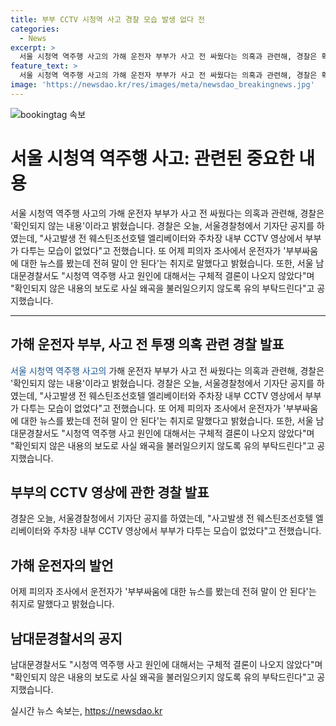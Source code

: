 ```yaml
---
title: 부부 CCTV 시청역 사고 경찰 모습 발생 없다 전
categories:
  - News
excerpt: >
  서울 시청역 역주행 사고의 가해 운전자 부부가 사고 전 싸웠다는 의혹과 관련해, 경찰은 확인되지 않는 내용이라고 밝혔습니다. 서울경찰청은 오늘 기자단 공지를 통해 사고 전 웨스틴조선호텔 CCTV 영상에서 부부가 다투는 모습이 없었다고 전했습니다. 또한 운전자가 부부싸움에 대한 뉴스를 보고 전혀 말이 안 된다는 취지로 말했다고 밝혔습니다. 경찰서는 시청역 역주행 사고 원인에 대해서는 구체적 결론이 나오지 않았다며 확인되지 않은 내용의 보도로 사실 왜곡을 불러일으키지 않도록 유의 부탁드린다고 공지했습니다.
feature_text: >
  서울 시청역 역주행 사고의 가해 운전자 부부가 사고 전 싸웠다는 의혹과 관련해, 경찰은 확인되지 않는 내용이라고 밝혔습니다. 서울경찰청은 오늘 기자단 공지를 통해 사고 전 웨스틴조선호텔 CCTV 영상에서 부부가 다투는 모습이 없었다고 전했습니다. 또한 운전자가 부부싸움에 대한 뉴스를 보고 전혀 말이 안 된다는 취지로 말했다고 밝혔습니다. 경찰서는 시청역 역주행 사고 원인에 대해서는 구체적 결론이 나오지 않았다며 확인되지 않은 내용의 보도로 사실 왜곡을 불러일으키지 않도록 유의 부탁드린다고 공지했습니다.
image: 'https://newsdao.kr/res/images/meta/newsdao_breakingnews.jpg'
---
```


<p><img src="https://newsdao.kr/res/images/meta/newsdao_breakingnews.jpg" alt="bookingtag 속보" /></p>

<h1>서울 시청역 역주행 사고: 관련된 중요한 내용</h1>

<p data-ke-size="size16">서울 시청역 역주행 사고의 가해 운전자 부부가 사고 전 싸웠다는 의혹과 관련해, 경찰은 '확인되지 않는 내용'이라고 밝혔습니다. 경찰은 오늘, 서울경찰청에서 기자단 공지를 하였는데, "사고발생 전 웨스틴조선호텔 엘리베이터와 주차장 내부 CCTV 영상에서 부부가 다투는 모습이 없었다"고 전했습니다. 또 어제 피의자 조사에서 운전자가 '부부싸움에 대한 뉴스를 봤는데 전혀 말이 안 된다'는 취지로 말했다고 밝혔습니다. 또한, 서울 남대문경찰서도 "시청역 역주행 사고 원인에 대해서는 구체적 결론이 나오지 않았다"며 "확인되지 않은 내용의 보도로 사실 왜곡을 불러일으키지 않도록 유의 부탁드린다"고 공지했습니다.</p>

<hr>

<h2>가해 운전자 부부, 사고 전 투쟁 의혹 관련 경찰 발표</h2>

<p data-ke-size="size16"><span style="color: #1a5490;">서울 시청역 역주행 사고의</span> 가해 운전자 부부가 사고 전 싸웠다는 의혹과 관련해, 경찰은 '확인되지 않는 내용'이라고 밝혔습니다. 경찰은 오늘, 서울경찰청에서 기자단 공지를 하였는데, "사고발생 전 웨스틴조선호텔 엘리베이터와 주차장 내부 CCTV 영상에서 부부가 다투는 모습이 없었다"고 전했습니다. 또 어제 피의자 조사에서 운전자가 '부부싸움에 대한 뉴스를 봤는데 전혀 말이 안 된다'는 취지로 말했다고 밝혔습니다. 또한, 서울 남대문경찰서도 "시청역 역주행 사고 원인에 대해서는 구체적 결론이 나오지 않았다"며 "확인되지 않은 내용의 보도로 사실 왜곡을 불러일으키지 않도록 유의 부탁드린다"고 공지했습니다.</p>

<h2>부부의 CCTV 영상에 관한 경찰 발표</h2>

<p data-ke-size="size16">경찰은 오늘, 서울경찰청에서 기자단 공지를 하였는데, "사고발생 전 웨스틴조선호텔 엘리베이터와 주차장 내부 CCTV 영상에서 부부가 다투는 모습이 없었다"고 전했습니다.</p>

<h2>가해 운전자의 발언</h2>

<p data-ke-size="size16">어제 피의자 조사에서 운전자가 '부부싸움에 대한 뉴스를 봤는데 전혀 말이 안 된다'는 취지로 말했다고 밝혔습니다.</p>

<h2>남대문경찰서의 공지</h2>

<p data-ke-size="size16">남대문경찰서도 "시청역 역주행 사고 원인에 대해서는 구체적 결론이 나오지 않았다"며 "확인되지 않은 내용의 보도로 사실 왜곡을 불러일으키지 않도록 유의 부탁드린다"고 공지했습니다.</p>
실시간 뉴스 속보는, <a href="https://newsdao.kr" rel="dofollow">https://newsdao.kr</a>


